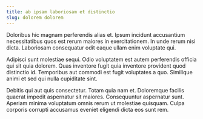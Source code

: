 ```yaml
---
title: ab ipsam laboriosam et distinctio
slug: dolorem dolorem
---
```


Doloribus hic magnam perferendis alias et. Ipsum incidunt accusantium necessitatibus quos est rerum maiores in exercitationem. In unde rerum nisi dicta. Laboriosam consequatur odit eaque ullam enim voluptate qui.

Adipisci sunt molestiae sequi. Odio voluptatem est autem perferendis officia qui sit quia dolorem. Quas inventore fugit quia inventore provident quod distinctio id. Temporibus aut commodi est fugit voluptates a quo. Similique animi et sed qui nulla cupiditate sint.

Debitis qui aut quis consectetur. Totam quia nam et. Doloremque facilis quaerat impedit aspernatur sit maiores. Consequuntur aspernatur sunt. Aperiam minima voluptatum omnis rerum ut molestiae quisquam. Culpa corporis corrupti accusamus eveniet eligendi dicta eos sunt rem.
